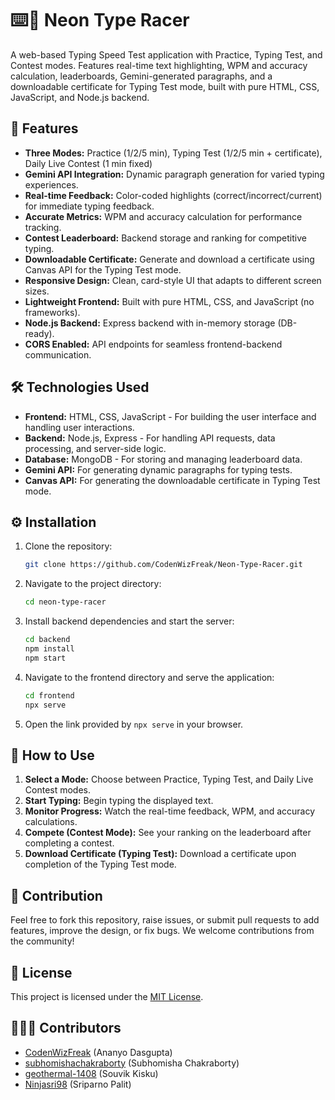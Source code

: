 
# ⌨️💨 Neon Type Racer

A web-based Typing Speed Test application with Practice, Typing Test, and Contest modes. Features real-time text highlighting, WPM and accuracy calculation, leaderboards, Gemini-generated paragraphs, and a downloadable certificate for Typing Test mode, built with pure HTML, CSS, JavaScript, and Node.js backend.

## 🌟 Features

-   **Three Modes:** Practice (1/2/5 min), Typing Test (1/2/5 min + certificate), Daily Live Contest (1 min fixed)
-   **Gemini API Integration:** Dynamic paragraph generation for varied typing experiences.
-   **Real-time Feedback:** Color-coded highlights (correct/incorrect/current) for immediate typing feedback.
-   **Accurate Metrics:** WPM and accuracy calculation for performance tracking.
-   **Contest Leaderboard:** Backend storage and ranking for competitive typing.
-   **Downloadable Certificate:** Generate and download a certificate using Canvas API for the Typing Test mode.
-   **Responsive Design:** Clean, card-style UI that adapts to different screen sizes.
-   **Lightweight Frontend:** Built with pure HTML, CSS, and JavaScript (no frameworks).
-   **Node.js Backend:** Express backend with in-memory storage (DB-ready).
-   **CORS Enabled:** API endpoints for seamless frontend-backend communication.

## 🛠️ Technologies Used

-   **Frontend:** HTML, CSS, JavaScript - For building the user interface and handling user interactions.
-   **Backend:** Node.js, Express - For handling API requests, data processing, and server-side logic.
-   **Database:** MongoDB - For storing and managing leaderboard data.
-   **Gemini API:** For generating dynamic paragraphs for typing tests.
-   **Canvas API:** For generating the downloadable certificate in Typing Test mode.

## ⚙️ Installation

1.  Clone the repository:
    ```bash
    git clone https://github.com/CodenWizFreak/Neon-Type-Racer.git
    ```

2.  Navigate to the project directory:
    ```bash
    cd neon-type-racer
    ```

3.  Install backend dependencies and start the server:
    ```bash
    cd backend
    npm install
    npm start
    ```

4.  Navigate to the frontend directory and serve the application:
    ```bash
    cd frontend
    npx serve
    ```

5.  Open the link provided by `npx serve` in your browser.


## 🚀 How to Use

1.  **Select a Mode:** Choose between Practice, Typing Test, and Daily Live Contest modes.
2.  **Start Typing:** Begin typing the displayed text.
3.  **Monitor Progress:** Watch the real-time feedback, WPM, and accuracy calculations.
4.  **Compete (Contest Mode):** See your ranking on the leaderboard after completing a contest.
5.  **Download Certificate (Typing Test):** Download a certificate upon completion of the Typing Test mode.

## 🤝 Contribution

Feel free to fork this repository, raise issues, or submit pull requests to add features, improve the design, or fix bugs. We welcome contributions from the community!

## 📜 License

This project is licensed under the [MIT License](LICENSE).

## 🧑‍🤝‍🧑 Contributors

-   [CodenWizFreak](https://github.com/CodenWizFreak) (Ananyo Dasgupta)
-   [subhomishachakraborty](https://github.com/subhomishachakraborty) (Subhomisha Chakraborty)
-   [geothermal-1408](https://github.com/geothermal-1408) (Souvik Kisku)
-   [Ninjasri98](https://github.com/Ninjasri98) (Sriparno Palit)
